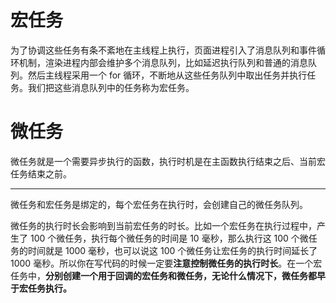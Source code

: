 # 宏任务

为了协调这些任务有条不紊地在主线程上执行，页面进程引入了消息队列和事件循环机制，渲染进程内部会维护多个消息队列，比如延迟执行队列和普通的消息队列。然后主线程采用一个 for 循环，不断地从这些任务队列中取出任务并执行任务。我们把这些消息队列中的任务称为宏任务。



# 微任务

微任务就是一个需要异步执行的函数，执行时机是在主函数执行结束之后、当前宏任务结束之前。



------

微任务和宏任务是绑定的，每个宏任务在执行时，会创建自己的微任务队列。

微任务的执行时长会影响到当前宏任务的时长。比如一个宏任务在执行过程中，产生了 100 个微任务，执行每个微任务的时间是 10 毫秒，那么执行这 100 个微任务的时间就是 1000 毫秒，也可以说这 100 个微任务让宏任务的执行时间延长了 1000 毫秒。所以你在写代码的时候一定要**注意控制微任务的执行时长**。在一个宏任务中，**分别创建一个用于回调的宏任务和微任务，无论什么情况下，微任务都早于宏任务执行。**